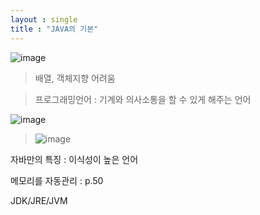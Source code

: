 ```yaml
---
layout : single
title : "JAVA의 기본"
---
```


![image](https://user-images.githubusercontent.com/105334682/177438267-1fb04933-7ae8-463b-bd05-e5c2d0b7992d.png)

>배열, 객체지향 어려움

>프로그래밍언어 : 기계와 의사소통을 할 수 있게 해주는 언어

![image](https://user-images.githubusercontent.com/105334682/177438646-684b343f-94b1-4822-b8ae-6fe766dd1758.png)


>![image](https://user-images.githubusercontent.com/105334682/177438943-861fdd26-a0a6-48fb-a899-b80b83d3a1aa.png)

자바만의 특징 : 이식성이 높은 언어

메모리를 자동관리 : p.50

  JDK/JRE/JVM
